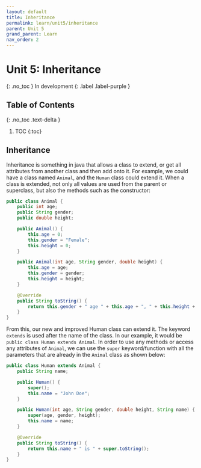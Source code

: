```yaml
---
layout: default
title: Inheritance
permalink: learn/unit5/inheritance
parent: Unit 5
grand_parent: Learn
nav_order: 2
---
```


# Unit 5: Inheritance
{: .no_toc }
In development
{: .label .label-purple }

## Table of Contents
{: .no_toc .text-delta }

1. TOC
{:toc}

## Inheritance
Inheritance is something in java that allows a class to extend, or get all attributes from another class and then add onto it. For example, we could have a class named `Animal`, and the `Human` class could extend it. When a class is extended, not only all values are used from the parent or superclass, but also the methods such as the constructor:
```java
public class Animal {
    public int age;
    public String gender;
    public double height;

    public Animal() {
        this.age = 0;
        this.gender = "Female";
        this.height = 0;
    }

    public Animal(int age, String gender, double height) {
        this.age = age;
        this.gender = gender;
        this.height = height;
    }

    @Override
    public String toString() {
        return this.gender + " age " + this.age + ", " + this.height + "cm tall.";
    }
}
```

From this, our new and improved Human class can extend it. The keyword `extends` is used after the name of the class. In our example, it would be `public class Human extends Animal`. In order to use any methods or access any attributes of `Animal`, we can use the `super` keyword/function with all the parameters that are already in the `Animal` class as shown below:

```java
public class Human extends Animal {
    public String name;

    public Human() {
        super();
        this.name = "John Doe";
    }

    public Human(int age, String gender, double height, String name) {
        super(age, gender, height);
        this.name = name;
    }

    @Override
    public String toString() {
        return this.name + " is " + super.toString();
    }
}
```